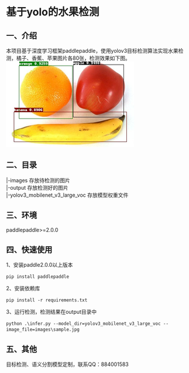 # 基于yolo的水果检测

## 一、介绍
本项目基于深度学习框架paddlepaddle，使用yolov3目标检测算法实现水果检测，橘子、香蕉、苹果图片各80张，检测效果如下图。  
![detected_result](output/mixed_6.jpg)

## 二、目录
|-images  存放待检测的图片  
|-output  存放检测好的图片  
|-yolov3_mobilenet_v3_large_voc  存放模型权重文件    

## 三、环境
paddlepaddle>=2.0.0  

## 四、快速使用
1、安装paddle2.0.0以上版本
```bazaar
pip install paddlepaddle
```
2、安装依赖库 
```bazaar
pip install -r requirements.txt
```
3、运行检测，检测结果在output目录中  
```bazaar
python .\infer.py --model_dir=yolov3_mobilenet_v3_large_voc --image_file=images\sample.jpg
```

## 五、其他
目标检测、语义分割模型定制，联系QQ：884001583